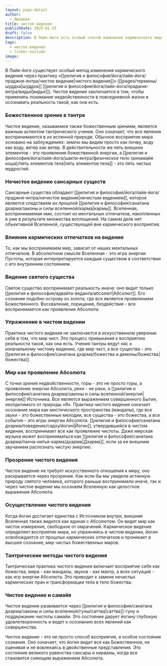 ```yaml
---
layout: page-detail
author:
  - Яшодеви
title: чистое видение
publishDate: 2025-01-15
draft: false
description: В Лайя-йоге есть особый способ изменения кармического видения с помощью практики, называемой «чистое видение» (шуддха видья). Чистое видение означает, что мы реально на практике пытаемся применить понимание недвойственности и привнести его в каждое мгновение своей жизни.
tags:
  - чистое-видение
  - linker-exclude
image: 
---
```

В Лайя-йоге существует особый метод изменения кармического видения через практику «[[религия и философия/йога/лайя-йога/праджня-янтра/чистое видение|чистого видения]]» ([[pages/термины/шуддха|шуддха]] [[религия и философия/йога/лайя-йога/праджня-янтра/видья|видья]]). Чистое видение заключается в том, чтобы применять понимание недвойственности в повседневной жизни и осознавать реальность такой, как она есть.

### Божественное зрение в тантре

Чистое видение, называемое также божественным зрением, является важным аспектом тантрического учения. Оно означает, что все явления воспринимаются в их истинной природе. Обычное восприятие мира основано на заблуждениях: землю мы видим просто как почву, воду как воду, ветер как ветер. В действительности же пять внешних элементов - это проявления божественной энергии, а [[религия и философия/йога/лайя-йога/шакти-янтра/физическое тело (аннамайя коша)/пять элементов тела|пять элементов тела]] - это пять чистых мудростей.

### Нечистое видение сансарных существ

Сансарные существа обладают [[религия и философия/йога/лайя-йога/праджня-янтра/нечистое видение|нечистым видением]], которое является следствием их прошлой [[религия и философия/санатана дхарма/законы и силы вселенной/карма|кармы]]. Вселенная, воспринимаемая ими, состоит из ментальных отпечатков, накопленных в уме в результате множества воплощений. На самом деле нет объективной Вселенной, существующей вне кармического восприятия.

### Влияние кармических отпечатков на видение

То, как мы воспринимаем мир, зависит от наших ментальных отпечатков. В абсолютном смысле Вселенная - это игра энергии Пустоты, которая интерпретируется каждым существом в соответствии с его внутренним состоянием.

### Видение святого существа

Святое существо воспринимает реальность иначе: оно видит только [[религия и философия/адвайта-веданта/абсолют|Абсолют]]. Его сознание подобно острову из золота, где все является проявлением Божественного. Восхваление, порицание, бездействие - все воспринимается как проявление Абсолюта.

### Упражнение в чистом видении

Практика чистого видения не заключается в искусственном уверении себя в том, что мир чист. Это процесс привыкания к восприятию реальности такой, как она есть. Учения тантры ведут нас к изначальному чистому видению, где мир чист, а все существа - это [[религия и философия/санатана дхарма/божества и демоны/божества|божества]].

### Мир как проявление Абсолюта

С точки зрения недвойственности, горы - это не просто горы, а проявление энергии Абсолюта, реки - не реки, а [[религия и философия/санатана дхарма/законы и силы вселенной/энергия|энергия]] Источника. Все является выражением совершенного Бытия, неотделимого от природы «Я».
Практика чистого видения означает осознание мира как мистического пространства (мандалы), где все звуки - это божественные мелодии, все существа - это божества, а все события - это игры энергии Абсолюта.
[[религия и философия/санатана дхарма/поведение/садху/йогин|Йогин]], утвердившийся в чистом видении, воспринимает все как проявление чистоты. Даже мирская музыка может восприниматься как [[религия и философия/санатана дхарма/панча-нитья-карма/дхарма|Дхарма]], если за ее внешним звучанием распознать чистую энергию.

### Прозрение чистого видения

Чистое видение не требует искусственного отношения к миру, оно раскрывается через прозрение. Как если бы мы увидели истинную природу святого человека, которого раньше воспринимали иначе, так и через чистое видение мы осознаем Вселенную как целостное выражение Абсолюта.

### Осуществление чистого видения

Когда йогин достигает единства с Источником внутри, внешняя Вселенная также видится как единая с Абсолютом. Он видит мир как чистое измерение, свободное от омрачений.
Кармическое видение определяет восприятие мира, но упражняясь в чистом видении, йогин освобождается от прошлых кармических отпечатков и проникает в высшее сознание, мир чистых божественных миров.

### Тантрические методы чистого видения

Тантрическая практика чистого видения включает восприятие себя как божества, мира - как мандалы, звуков - как мантр, а всех ситуаций - как игр энергии Абсолюта. Это приводит к замене нечистых кармических пран и трансформации тела в тело божества.

### Чистое видение и самайя

Чистое видение развивается через [[религия и философия/санатана дхарма/законы и силы вселенной/гуны/саттва|саттва]]-гуну и поддержание чистоты самайи. Это состояние дарует йогину глубокую удовлетворенность и ведет к осознанию всех явлений как совершенства.

Чистое видение - это не просто способ восприятия, а особое состояние сознания. Оно означает, что йогин видит все как Божественное, не оценивая и не вовлекаясь в двойственные представления. Это состояние великого равенства сансары и нирваны, когда все становится сияющим выражением Абсолюта.